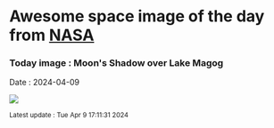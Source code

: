 
# Awesome space image of the day from [NASA](https://api.nasa.gov/)

### Today image : Moon's Shadow over Lake Magog
Date : 2024-04-09

![](https://apod.nasa.gov/apod/image/2404/StanHonda2024TSEMagogCanada1200.jpg)

<small>Latest update : Tue Apr  9 17:11:31 2024</small>
        